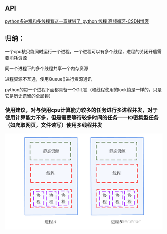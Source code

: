 ## API

[python多进程和多线程看这一篇就够了\_python 线程 高频循环-CSDN博客](https://blog.csdn.net/Victor2code/article/details/109005171)

## 归纳：

一个cpu核只能同时运行一个进程，一个进程可以有多个线程，进程的关闭开启需要消耗资源

同一个进程下的多个线程共享一个内存资源

进程资源不互通，使用Queue()进行资源通讯

python的每一个进程下面都具备一个GIL锁（和线程使用的lock锁是一样的，只是它是历史遗留的全局锁）

### 使用建议，对与使用cpu计算能力较多的任务进行多进程并发，对于使用计算能力不多，但是需要等待较多时间的任务——IO密集型任务（如爬取网页，文件读写）使用多线程并发

![1718844695776](images/线程，进程/1718844695776.png)
